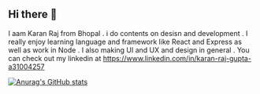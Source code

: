 ## Hi there 👋
I aam Karan Raj from Bhopal . i do contents on desisn and development . I really enjoy learning language and framework like React and Express as well as work in Node .
I also making UI and UX  and design in general . You can check out my linkedin at https://www.linkedin.com/in/karan-raj-gupta-a31004257 


[![Anurag's GitHub stats](https://github-readme-stats.vercel.app/api?username=karangupta99)](https://github.com/anuraghazra/github-readme-stats)
